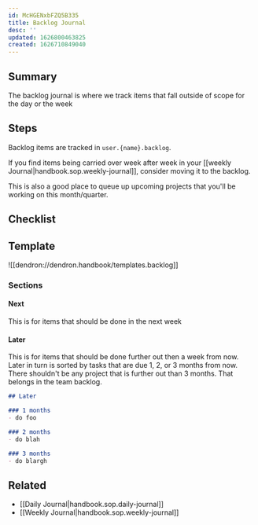 ```yaml
---
id: McHGENxbFZQ5B335
title: Backlog Journal
desc: ''
updated: 1626800463825
created: 1626710849040
---
```


## Summary

The backlog journal is where we track items that fall outside of scope for the day or the week

## Steps

Backlog items are tracked in `user.{name}.backlog`.

If you find items being carried over week after week in your [[weekly Journal|handbook.sop.weekly-journal]], consider moving it to the backlog. 

This is also a good place to queue up upcoming projects that you'll be working on this month/quarter.

## Checklist

## Template
![[dendron://dendron.handbook/templates.backlog]]

### Sections

#### Next

This is for items that should be done in the next week

#### Later

This is for items that should be done further out then a week from now. Later in turn is sorted by tasks that are due 1, 2, or 3 months from now. There shouldn't be any project that is further out than 3 months. That belongs in the team backlog.

```markdown
## Later

### 1 months
- do foo

### 2 months
- do blah

### 3 months
- do blargh

```

## Related
- [[Daily Journal|handbook.sop.daily-journal]]
- [[Weekly Journal|handbook.sop.weekly-journal]]
